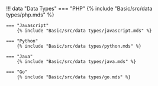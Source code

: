 !!! data "Data Types"
    === "PHP"
        {% include "Basic/src/data types/php.mds" %}
        
    === "Javascript"
        {% include "Basic/src/data types/javascript.mds" %}

    === "Python"
        {% include "Basic/src/data types/python.mds" %}
    
    === "Java"
        {% include "Basic/src/data types/java.mds" %}
        
    === "Go"
        {% include "Basic/src/data types/go.mds" %}